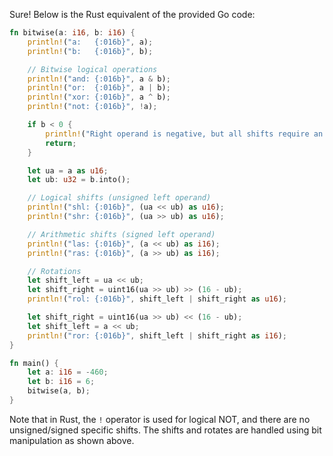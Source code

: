  Sure! Below is the Rust equivalent of the provided Go code:

```rust
fn bitwise(a: i16, b: i16) {
    println!("a:   {:016b}", a);
    println!("b:   {:016b}", b);

    // Bitwise logical operations
    println!("and: {:016b}", a & b);
    println!("or:  {:016b}", a | b);
    println!("xor: {:016b}", a ^ b);
    println!("not: {:016b}", !a);

    if b < 0 {
        println!("Right operand is negative, but all shifts require an unsigned right operand (shift distance).");
        return;
    }

    let ua = a as u16;
    let ub: u32 = b.into();

    // Logical shifts (unsigned left operand)
    println!("shl: {:016b}", (ua << ub) as u16);
    println!("shr: {:016b}", (ua >> ub) as u16);

    // Arithmetic shifts (signed left operand)
    println!("las: {:016b}", (a << ub) as i16);
    println!("ras: {:016b}", (a >> ub) as i16);

    // Rotations
    let shift_left = ua << ub;
    let shift_right = uint16(ua >> ub) >> (16 - ub);
    println!("rol: {:016b}", shift_left | shift_right as u16);

    let shift_right = uint16(ua >> ub) << (16 - ub);
    let shift_left = a << ub;
    println!("ror: {:016b}", shift_left | shift_right as i16);
}

fn main() {
    let a: i16 = -460;
    let b: i16 = 6;
    bitwise(a, b);
}
```

Note that in Rust, the `!` operator is used for logical NOT, and there are no unsigned/signed specific shifts. The shifts and rotates are handled using bit manipulation as shown above.

